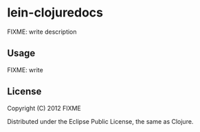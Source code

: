 # lein-clojuredocs

FIXME: write description

## Usage

FIXME: write

## License

Copyright (C) 2012 FIXME

Distributed under the Eclipse Public License, the same as Clojure.

